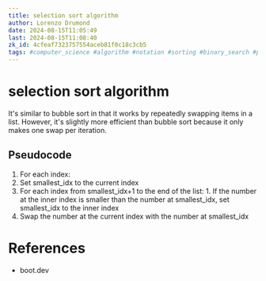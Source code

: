 ```yaml
---
title: selection sort algorithm
author: Lorenzo Drumond
date: 2024-08-15T11:05:49
last: 2024-08-15T11:08:40
zk_id: 4cfeaf7323757554aceb81f0c18c3cb5
tags: #computer_science #algorithm #notation #sorting #binary_search #programming #boot_dev #big_o
---
```



# selection sort algorithm

It's similar to bubble sort in that it works by repeatedly swapping items in a list. However, it's slightly more efficient than bubble sort because it only makes one swap per iteration.

## Pseudocode

1. For each index:
  1. Set smallest_idx to the current index
  2. For each index from smallest_idx+1 to the end of the list:
	1. If the number at the inner index is smaller than the number at smallest_idx, set smallest_idx to the inner index
  3. Swap the number at the current index with the number at smallest_idx

# References

- boot.dev
